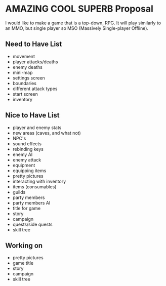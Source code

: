 # AMAZING COOL SUPERB Proposal

I would like to make a game that is a top-down, RPG.
It will play similarly to an MMO, but single player so MSO (Massively Single-player Offline).

## Need to Have List
  - movement
  - player attacks/deaths
  - enemy deaths
  - mini-map
  - settings screen
  - boundaries
  - different attack types
  - start screen
  - inventory

## Nice to Have List
  - player and enemy stats
  - new areas (caves, and what not)
  - NPC's
  - sound effects
  - rebinding keys
  - enemy AI
  - enemy attack
  - equipment
  - equipping items
  - pretty pictures
  - interacting with inventory
  - items (consumables)
  - guilds
  - party members
  - party members AI
  - title for game
  - story
  - campaign
  - quests/side quests
  - skill tree

## Working on
  - pretty pictures
  - game title
  - story
  - campaign
  - skill tree